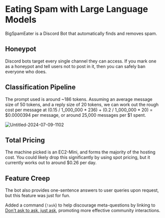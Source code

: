 # Eating Spam with Large Language Models

BigSpamEater is a Discord Bot that automatically finds and removes spam. 

## Honeypot
Discord bots target every single channel they can access. If you mark one as a honeypot and tell users not to post in it, then you can safely ban everyone who does.

## Classification Pipeline
The prompt used is around ~186 tokens. Assuming an average message size of 50 tokens, and a reply size of 20 tokens, we can work out the rough cost per message at 
(0.15 / 1_000_000 * 236) + (0.2 / 1_000_000 * 20) = $0.0000394 per message, or around 25,000 messages per $1 spent.

![Untitled-2024-07-09-1102](https://github.com/user-attachments/assets/2ddf46c7-4512-4e94-b5c2-80e4c04b7c54)

## Total Pricing
The machine picked is an EC2-Mini, and forms the majority of the hosting cost. You could likely drop this significantly by using spot pricing, but it currently works out to around $0.26 per day.

## Feature Creep
The bot also provides one-sentence answers to user queries upon request, but this feature was just for fun.

Added a command (`!ask`) to help discourage meta-questions by linking to [Don't ask to ask, just ask](https://dontasktoask.com/), promoting more effective community interactions.